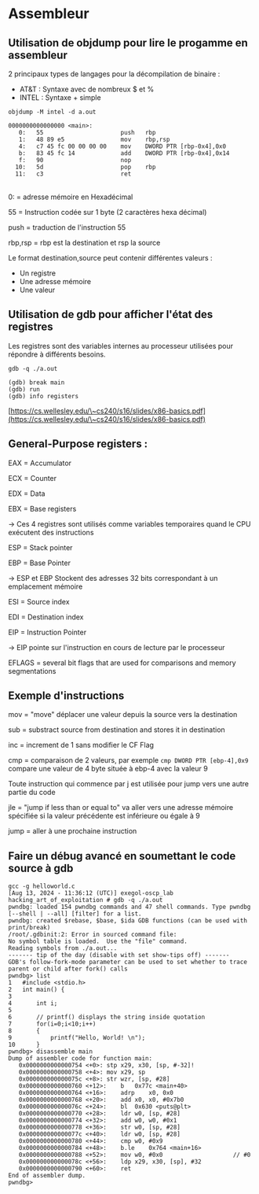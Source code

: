 # Assembleur

## Utilisation de objdump pour lire le progamme en assembleur

2 principaux types de langages pour la décompilation de binaire :&#x20;

* AT\&T : Syntaxe avec de nombreux $ et %
* INTEL : Syntaxe + simple

```
objdump -M intel -d a.out

0000000000000000 <main>:
   0:	55                   	push   rbp
   1:	48 89 e5             	mov    rbp,rsp
   4:	c7 45 fc 00 00 00 00 	mov    DWORD PTR [rbp-0x4],0x0
   b:	83 45 fc 14          	add    DWORD PTR [rbp-0x4],0x14
   f:	90                   	nop
  10:	5d                   	pop    rbp
  11:	c3                   	ret   
```

\
0: = adresse mémoire en Hexadécimal

55 = Instruction codée sur 1 byte (2 caractères hexa décimal)

push = traduction de l'instruction 55

rbp,rsp = rbp est la destination et rsp la source

Le format destination,source peut contenir différentes valeurs :&#x20;

* Un registre
* Une adresse mémoire
* Une valeur

## Utilisation de gdb pour afficher l'état des registres

Les registres sont des variables internes au processeur utilisées pour répondre à différents besoins.

```
gdb -q ./a.out

(gdb) break main
(gdb) run
(gdb) info registers
```

[https://cs.wellesley.edu/\~cs240/s16/slides/x86-basics.pdf](https://cs.wellesley.edu/\~cs240/s16/slides/x86-basics.pdf)

## General-Purpose registers :

EAX = Accumulator

ECX = Counter

EDX = Data

EBX = Base registers

\-> Ces 4 registres sont utilisés comme variables temporaires quand le CPU exécutent des instructions

ESP = Stack pointer

EBP = Base Pointer

\-> ESP et EBP Stockent des adresses 32 bits correspondant à un emplacement mémoire

ESI = Source index

EDI = Destination index

EIP = Instruction Pointer

\-> EIP pointe sur l'instruction en cours de lecture par le processeur

EFLAGS = several bit flags that are used for comparisons and memory segmentations

## Exemple d'instructions

mov = "move" déplacer une valeur depuis la source vers la destination

sub = substract source from destination and stores it in destination

inc = increment de 1 sans modifier le CF Flag

cmp = comparaison de 2 valeurs, par exemple `cmp DWORD PTR [ebp-4],0x9` compare une valeur de 4 byte située à ebp-4 avec la valeur 9

Toute instruction qui commence par j est utilisée pour jump vers une autre partie du code

jle = "jump if less than or equal to" va aller vers une adresse mémoire spécifiée si la valeur précédente est inférieure ou égale à 9

jump = aller à une prochaine instruction

## Faire un débug avancé en soumettant le code source à gdb

```
gcc -g helloworld.c 
[Aug 13, 2024 - 11:36:12 (UTC)] exegol-oscp_lab hacking_art_of_exploitation # gdb -q ./a.out     
pwndbg: loaded 154 pwndbg commands and 47 shell commands. Type pwndbg [--shell | --all] [filter] for a list.
pwndbg: created $rebase, $base, $ida GDB functions (can be used with print/break)
/root/.gdbinit:2: Error in sourced command file:
No symbol table is loaded.  Use the "file" command.
Reading symbols from ./a.out...
------- tip of the day (disable with set show-tips off) -------
GDB's follow-fork-mode parameter can be used to set whether to trace parent or child after fork() calls
pwndbg> list
1	#include <stdio.h>
2	int main() {
3	
4		int i;
5	   
6		// printf() displays the string inside quotation
7		for(i=0;i<10;i++)
8		{        
9			printf("Hello, World! \n");
10		}	
pwndbg> disassemble main
Dump of assembler code for function main:
   0x0000000000000754 <+0>:	stp	x29, x30, [sp, #-32]!
   0x0000000000000758 <+4>:	mov	x29, sp
   0x000000000000075c <+8>:	str	wzr, [sp, #28]
   0x0000000000000760 <+12>:	b	0x77c <main+40>
   0x0000000000000764 <+16>:	adrp	x0, 0x0
   0x0000000000000768 <+20>:	add	x0, x0, #0x7b0
   0x000000000000076c <+24>:	bl	0x630 <puts@plt>
   0x0000000000000770 <+28>:	ldr	w0, [sp, #28]
   0x0000000000000774 <+32>:	add	w0, w0, #0x1
   0x0000000000000778 <+36>:	str	w0, [sp, #28]
   0x000000000000077c <+40>:	ldr	w0, [sp, #28]
   0x0000000000000780 <+44>:	cmp	w0, #0x9
   0x0000000000000784 <+48>:	b.le	0x764 <main+16>
   0x0000000000000788 <+52>:	mov	w0, #0x0                   	// #0
   0x000000000000078c <+56>:	ldp	x29, x30, [sp], #32
   0x0000000000000790 <+60>:	ret
End of assembler dump.
pwndbg> 
```

